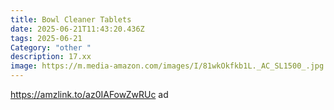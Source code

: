```yaml
---
title: Bowl Cleaner Tablets
date: 2025-06-21T11:43:20.436Z
tags: 2025-06-21
Category: "other "
description: 17.xx
image: https://m.media-amazon.com/images/I/81wkOkfkb1L._AC_SL1500_.jpg
---
```

https://amzlink.to/az0IAFowZwRUc  ad